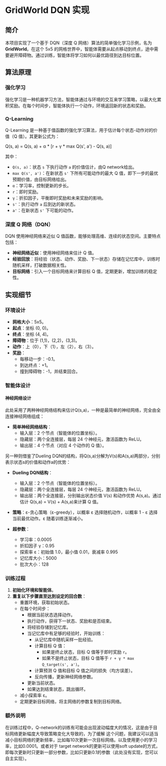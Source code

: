 # GridWorld DQN 实现

## 简介

本项目实现了一个基于 DQN（深度 Q 网络）算法的简单强化学习示例，名为 **GridWorld**。在这个 5x5 的网格世界中，智能体需要从起点移动到终点，途中需要避开障碍物。通过训练，智能体将学习如何以最优路径到达目标位置。

## 算法原理

### 强化学习

强化学习是一种机器学习方法，智能体通过与环境的交互来学习策略，以最大化累积奖励。在每个时间步，智能体执行一个动作，环境返回新的状态和奖励。

### Q-Learning

Q-Learning 是一种基于值函数的强化学习算法，用于估计每个状态-动作对的价值（Q 值）。其更新公式为：

Q(s, a) = Q(s, a) + α * [r + γ * max Q(s', a') - Q(s, a)]


其中：

- `Q(s, a)`：状态 `s` 下执行动作 `a` 的价值估计，由Q network给出。
- `max Q(s', a')`：在新状态 `s'` 下所有可能动作的最大 Q 值，即下一步的最优预期价值，由目标网络给出。
- `α`：学习率，控制更新的步长。
- `r`：即时奖励。
- `γ`：折扣因子，平衡即时奖励和未来奖励的影响。
- `s'`：执行动作 `a` 后到达的新状态。
- `a'`：在新状态 `s'` 下可能的动作。

### 深度 Q 网络（DQN）

DQN 使用神经网络来近似 Q 值函数，能够处理高维、连续的状态空间。主要特点包括：

- **神经网络近似**：使用神经网络来估计 Q 值。
- **经验回放**：将经验（状态、动作、奖励、下一状态）存储在记忆库中，训练时随机采样，打破数据相关性。
- **目标网络**：引入一个目标网络来计算目标 Q 值，定期更新，增加训练的稳定性。

## 实现细节

### 环境设计

- **网格大小**：5x5。
- **起点**：坐标 (0, 0)。
- **终点**：坐标 (4, 4)。
- **障碍物**：位于 (1,1)，(2,2)，(3,3)。
- **动作**：上（0），下（1），左（2），右（3）。
- **奖励**：
  - 每移动一步：-0.1。
  - 到达终点：+1。
  - 撞到障碍物：-1，并结束回合。

### 智能体设计
#### 神经网络设计
此处采用了两种神经网络结构来估计Q(s,a)，一种是最简单的神经网络，完全由全连接神经网络组成：
- **简单神经网络结构**：
  - 输入层：2 个节点（智能体的位置坐标）。
  - 隐藏层：两个全连接层，每层 24 个神经元，激活函数为 ReLU。
  - 输出层：4 个节点（对应 4 个动作的 Q 值）。

另一种则借鉴了Dueling DQN的结构，将Q(s,a)分解为V(s)和A(s,a)两部分，分别表示状态s的价值和动作a的优势：
- **Dueling DQN结构**：
  - 输入层：2 个节点（智能体的位置坐标）。
  - 隐藏层：两个全连接层，每层 24 个神经元，激活函数为 ReLU。
  - 输出层：两个全连接层，分别输出状态价值 V(s) 和动作优势 A(s,a)。通过估计 Q(s,a) = V(s) + A(s,a)来计算 Q 值。

- **策略**：ε-贪心策略（ε-greedy），以概率 ε 选择随机动作，以概率 1 - ε 选择当前最优动作。ε 随着训练逐渐减小。

- **超参数**：
  - 学习率：0.0005
  - 折扣因子 γ：0.95
  - 探索率 ε：初始值 1.0，最小值 0.01，衰减率 0.995
  - 记忆库大小：5000
  - 批次大小：128

### 训练过程

1. **初始化环境和智能体**。
2. **重复以下步骤直至达到设定的回合数**：
   - 重置环境，获取初始状态。
   - 在每个时间步：
     - 根据当前状态选择动作。
     - 执行动作，获得下一状态、奖励和是否结束。
     - 将经验存储到记忆库。
     - 当记忆库中有足够的经验时，开始训练：
       - 从记忆库中随机采样一批经验。
       - 计算目标 Q 值：
         - 如果是终止状态，目标 Q 值等于即时奖励 `r`。
         - 如果不是终止状态，目标 Q 值等于 `r + γ * max Q_target(s', a')`。
       - 计算预测 Q 值和目标 Q 值之间的损失（均方误差）。
       - 反向传播，更新神经网络参数。
     - 更新当前状态。
     - 如果达到结束状态，跳出循环。
   - 减小探索率 ε。
   - 定期更新目标网络，将主网络的参数复制到目标网络。

### 额外说明
在训练过程中，Q-network的训练有可能会出现波动幅度大的情况，这是由于目标网络更新幅度大导致策略变化大导致的，为了缓解
这个问题，我建议可以适当减小目标网络的更新频率，比如每10次更新一次目标网络。以及使用更小的学习率，比如0.0001。或者对于
target network的更新可以使用soft update的方式，即每次更新时只更新一部分参数，比如只更新0.1的参数（此处没有实现，您可以自主实现）。
